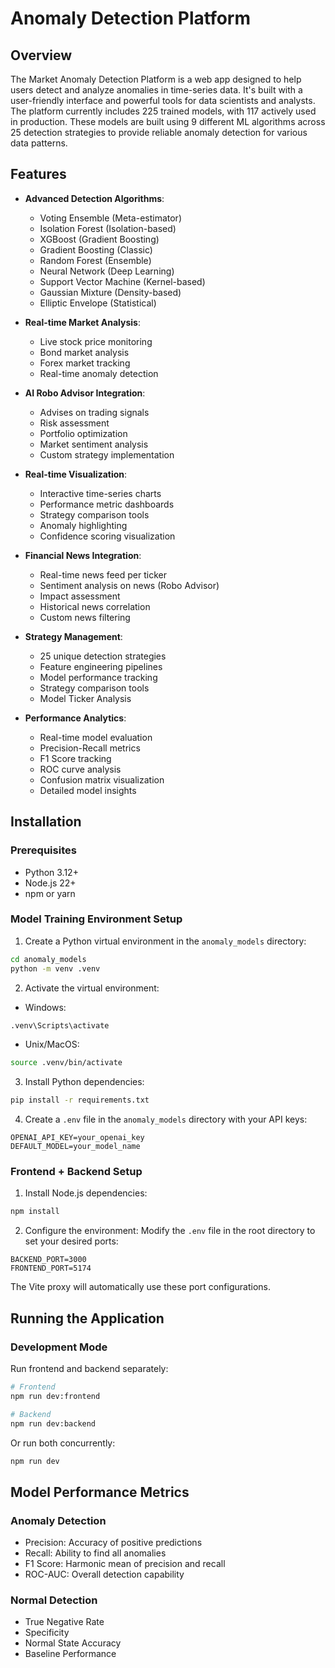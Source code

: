 # Anomaly Detection Platform

## Overview
The Market Anomaly Detection Platform is a web app designed to help users detect and analyze anomalies in time-series data. It's built with a user-friendly interface and powerful tools for data scientists and analysts. The platform currently includes 225 trained models, with 117 actively used in production. These models are built using 9 different ML algorithms across 25 detection strategies to provide reliable anomaly detection for various data patterns.

## Features
- **Advanced Detection Algorithms**:
  - Voting Ensemble (Meta-estimator)
  - Isolation Forest (Isolation-based)
  - XGBoost (Gradient Boosting)
  - Gradient Boosting (Classic)
  - Random Forest (Ensemble)
  - Neural Network (Deep Learning)
  - Support Vector Machine (Kernel-based)
  - Gaussian Mixture (Density-based)
  - Elliptic Envelope (Statistical)

- **Real-time Market Analysis**:
  - Live stock price monitoring
  - Bond market analysis
  - Forex market tracking
  - Real-time anomaly detection

- **AI Robo Advisor Integration**:
  - Advises on trading signals
  - Risk assessment
  - Portfolio optimization
  - Market sentiment analysis
  - Custom strategy implementation

- **Real-time Visualization**:
  - Interactive time-series charts
  - Performance metric dashboards
  - Strategy comparison tools
  - Anomaly highlighting
  - Confidence scoring visualization

- **Financial News Integration**:
  - Real-time news feed per ticker
  - Sentiment analysis on news (Robo Advisor)
  - Impact assessment
  - Historical news correlation
  - Custom news filtering

- **Strategy Management**:
  - 25 unique detection strategies
  - Feature engineering pipelines
  - Model performance tracking
  - Strategy comparison tools
  - Model Ticker Analysis

- **Performance Analytics**:
  - Real-time model evaluation
  - Precision-Recall metrics
  - F1 Score tracking
  - ROC curve analysis
  - Confusion matrix visualization
  - Detailed model insights

## Installation

### Prerequisites
- Python 3.12+
- Node.js 22+
- npm or yarn

### Model Training Environment Setup
1. Create a Python virtual environment in the `anomaly_models` directory:
```bash
cd anomaly_models
python -m venv .venv
```

2. Activate the virtual environment:
- Windows:
```bash
.venv\Scripts\activate
```
- Unix/MacOS:
```bash
source .venv/bin/activate
```

3. Install Python dependencies:
```bash
pip install -r requirements.txt
```

4. Create a `.env` file in the `anomaly_models` directory with your API keys:
```env
OPENAI_API_KEY=your_openai_key
DEFAULT_MODEL=your_model_name
```

### Frontend + Backend Setup
1. Install Node.js dependencies:
```bash
npm install
```

2. Configure the environment:
Modify the `.env` file in the root directory to set your desired ports:
```env
BACKEND_PORT=3000
FRONTEND_PORT=5174
```

The Vite proxy will automatically use these port configurations.

## Running the Application

### Development Mode
Run frontend and backend separately:
```bash
# Frontend
npm run dev:frontend

# Backend
npm run dev:backend
```

Or run both concurrently:
```bash
npm run dev
```

## Model Performance Metrics

### Anomaly Detection
- Precision: Accuracy of positive predictions
- Recall: Ability to find all anomalies
- F1 Score: Harmonic mean of precision and recall
- ROC-AUC: Overall detection capability

### Normal Detection
- True Negative Rate
- Specificity
- Normal State Accuracy
- Baseline Performance
